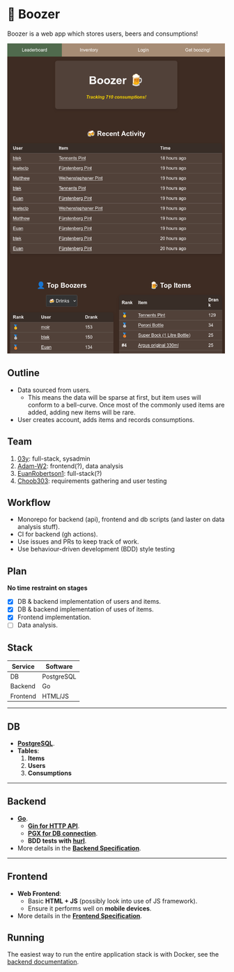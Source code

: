 # 🍺 Boozer
Boozer is a web app which stores users, beers and consumptions!

<img src="resources/screenshot.png" alt="screenshot of home page" width="500em"/>

## Outline
- Data sourced from users.
    - This means the data will be sparse at first, but item uses will conform to a bell-curve. Once most of the commonly used items are added, adding new items will be rare.
- User creates account, adds items and records consumptions.

## Team
1. [03y](https://github.com/03y): full-stack, sysadmin
2. [Adam-W2](https://github.com/Adam-W2): frontend(?), data analysis
3. [EuanRobertson1](https://github.com/EuanRobertson1): full-stack(?)
4. [Choob303](https://github.com/Choob303): requirements gathering and user testing

## Workflow
- Monorepo for backend (api), frontend and db scripts (and laster on data analysis stuff).
- CI for backend (gh actions).
- Use issues and PRs to keep track of work.
- Use behaviour-driven development (BDD) style testing

## Plan
**No time restraint on stages**
- [x] DB & backend implementation of users and items.
- [x] DB & backend implementation of uses of items.
- [x] Frontend implementation.
- [ ] Data analysis.

## Stack
| Service  | Software   |
|----------|------------|
| DB       | PostgreSQL |
| Backend  | Go         |
| Frontend | HTML/JS    |

---

## DB
- **[PostgreSQL](https://postgresql.org)**.
- **Tables**:
  1. **Items**
  2. **Users**
  3. **Consumptions**

---

## Backend
- **[Go](https://go.dev)**.
  - **[Gin for HTTP API](https://pkg.go.dev/github.com/gin-gonic/gin)**.
  - **[PGX for DB connection](https://github.com/jackc/pgx)**.
  - **BDD tests with [hurl](https://hurl.dev)**.
- More details in the **[Backend Specification](./backend.md)**.

---

## Frontend
- **Web Frontend**:
  - Basic **HTML + JS** (possibly look into use of JS framework).
  - Ensure it performs well on **mobile devices**.
- More details in the **[Frontend Specification](./frontend.md)**.

## Running
The easiest way to run the entire application stack is with Docker, see the [backend documentation](./backend/README.md).
